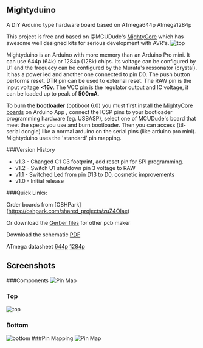 ## Mightyduino
A DIY Arduino type hardware board based on ATmega644p Atmega1284p

This project is free and based on @MCUDude's [MightyCore](https://github.com/MCUdude/MightyCore) which has awesome well designed kits for serious development with AVR's.
![top](https://github.com/peekpt/mightyduino/raw/master/img/3dtop.png)

Mightyduino is an Arduino with more memory than an Arduino Pro mini. It can use 644p (64k) or 1284p (128k) chips. Its voltage can be configured by U1 and the frequecy can be configured by the Murata's ressonator (crystal).
It has a power led and another one connected to pin D0. The push button performs reset. DTR pin can be used to external reset. The RAW pin is the input voltage **<16v**. The VCC pin is the regulator output and IC voltage, it can be loaded up to peak of **500mA**.

To burn the **bootloader** (optiboot 6.0) you must first install the [MightyCore boards](https://github.com/MCUdude/MightyCore#how-to-install) on Arduino App  , connect the ICSP pins to your bootloader programming hardware (eg. USBASP), select one of MCUDude's board that meet the specs you use and burn bootloader.
Then you can access (ttl-serial dongle) like a normal arduino on the serial pins (like arduino pro mini). Mightyduino uses the 'standard' pin mapping.


###Version History
- v1.3 - Changed C1 C3 footprint, add reset pin for SPI programming.
- v1.2 - Switch U1 shutdown pin 3 voltage to RAW
- v1.1 - Switched Led from pin D13 to D0, cosmetic improvements
- v1.0 - Initial release


###Quick Links:

Order boards from [OSHPark]
(https://oshpark.com/shared_projects/zuZ4OIae)

Or download the [Gerber files](https://github.com/peekpt/mightyduino/raw/master/gerber/gerbers.zip) for other pcb maker

Download the schematic [PDF](https://github.com/peekpt/mightyduino/blob/master/schematic.pdf)

ATmega datasheet [644p](http://www.atmel.com/images/doc2593.pdf) [1284p](http://www.atmel.com/images/doc8059.pdf)


## Screenshots

###Components
![Pin Map](https://github.com/peekpt/mightyduino/raw/master/img/components.png)
### Top
![top](https://github.com/peekpt/mightyduino/raw/master/img/3dtop.png)
### Bottom
![bottom](https://github.com/peekpt/mightyduino/raw/master/img/3dbottom.png)
###Pin Mapping
![Pin Map](https://github.com/peekpt/mightyduino/raw/master/img/atmega644p_standard_mapping.png)






